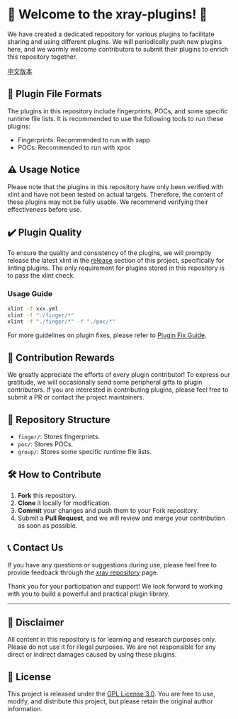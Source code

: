 # 🎉 Welcome to the xray-plugins! 🎉

We have created a dedicated repository for various plugins to facilitate sharing and using different plugins. We will periodically push new plugins here, and we warmly welcome contributors to submit their plugins to enrich this repository together.

[中文版本](./README.md)

## 📂 Plugin File Formats

The plugins in this repository include fingerprints, POCs, and some specific runtime file lists. It is recommended to use the following tools to run these plugins:

- Fingerprints: Recommended to run with xapp
- POCs: Recommended to run with xpoc

## ⚠️ Usage Notice

Please note that the plugins in this repository have only been verified with xlint and have not been tested on actual targets. Therefore, the content of these plugins may not be fully usable. We recommend verifying their effectiveness before use.

## ✔️ Plugin Quality

To ensure the quality and consistency of the plugins, we will promptly release the latest xlint in the [release](https://github.com/chaitin/xray-plugins/releases) section of this project, specifically for linting plugins. The only requirement for plugins stored in this repository is to pass the xlint check.

### Usage Guide

```sh
xlint -f xxx.yml
xlint -f "./finger/*"
xlint -f "./finger/*" -f "./poc/*"
```

For more guidelines on plugin fixes, please refer to [Plugin Fix Guide](https://docs.xray.cool/plugins/yaml/Fix).

## 🎁 Contribution Rewards

We greatly appreciate the efforts of every plugin contributor! To express our gratitude, we will occasionally send some peripheral gifts to plugin contributors. If you are interested in contributing plugins, please feel free to submit a PR or contact the project maintainers.

## 📜 Repository Structure

- `finger/`: Stores fingerprints.
- `poc/`: Stores POCs.
- `group/`: Stores some specific runtime file lists.

## 🛠️ How to Contribute

1. **Fork** this repository.
2. **Clone** it locally for modification.
3. **Commit** your changes and push them to your Fork repository.
4. Submit a **Pull Request**, and we will review and merge your contribution as soon as possible.

## 📞 Contact Us

If you have any questions or suggestions during use, please feel free to provide feedback through the [xray repository](https://github.com/chaitin/xray/issues) page.

Thank you for your participation and support! We look forward to working with you to build a powerful and practical plugin library.

---

## 📢 Disclaimer

All content in this repository is for learning and research purposes only. Please do not use it for illegal purposes. We are not responsible for any direct or indirect damages caused by using these plugins.

## 📄 License

This project is released under the [GPL License 3.0](./LICENSE). You are free to use, modify, and distribute this project, but please retain the original author information.